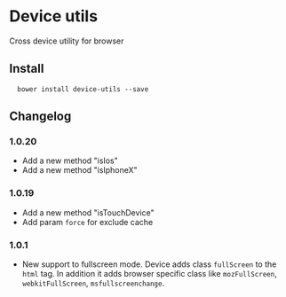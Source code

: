 Device utils
======

Cross device utility for browser

## Install

```
  bower install device-utils --save
```

## Changelog

### 1.0.20

- Add a new method "isIos"
- Add a new method "isIphoneX"

### 1.0.19

- Add a new method "isTouchDevice"
- Add param `force` for exclude cache


### 1.0.1

- New support to fullscreen mode. Device adds class `fullScreen` to the `html` tag. In addition it adds browser specific class like `mozFullScreen`, `webkitFullScreen`, `msfullscreenchange`.

